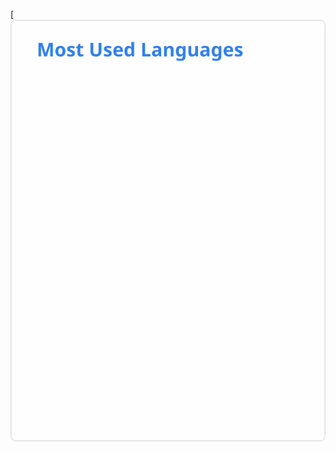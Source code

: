 [![Top Langs](https://raw.githubusercontent.com/AlexyDarius/AlexyDarius/refs/heads/main/68747470733a2f2f6769746875622d726561646d652d73746174732e76657263656c2e6170702f6170692f746f702d6c616e67732f3f757365726e616d653d416c657879446172697573266c616e67735f636f756e743d38.svg)
